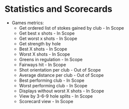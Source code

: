 # Statistics and Scorecards

* Games metrics:
  * Get ordered list of stokes gained by club - In Scope
  * Get best x shots - In Scope
  * Get worst x shots - In Scope
  * Get strength by hole
  * Best X shots - In Scope
  * Worst X shots - In Scope
  * Greens in regulation - In Scope
  * Fairways hit - In Scope
  * Shot orientation per club - Out of Scope
  * Average distance per club - Out of Scope
  * Best performing club - In Scope
  * Worst performing club - In Scope
  * Displays without worst X shots - In Scope
  * View by 3-6-9 hole splits - In Scope
  * Scorecard view - In Scope
